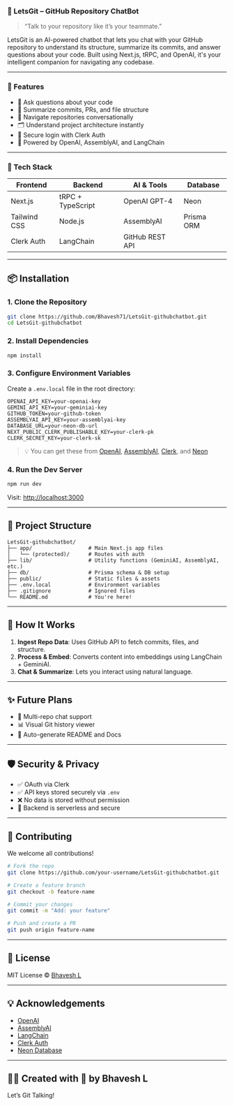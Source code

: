 ### 🤖 LetsGit – GitHub Repository ChatBot

> “Talk to your repository like it’s your teammate.”

LetsGit is an AI-powered chatbot that lets you chat with your GitHub repository to understand its structure, summarize its commits, and answer questions about your code. Built using Next.js, tRPC, and OpenAI, it's your intelligent companion for navigating any codebase.

---

### 🚀 Features

- 💬 Ask questions about your code
- 🧠 Summarize commits, PRs, and file structure
- 🧭 Navigate repositories conversationally
- 🗂️ Understand project architecture instantly
- 🔐 Secure login with Clerk Auth
- 🌟 Powered by OpenAI, AssemblyAI, and LangChain

---

### 🧰 Tech Stack

| Frontend       | Backend           | AI & Tools         | Database   |
|----------------|-------------------|--------------------|------------|
| Next.js        | tRPC + TypeScript | OpenAI GPT-4       | Neon       |
| Tailwind CSS   | Node.js           | AssemblyAI         | Prisma ORM |
| Clerk Auth     | LangChain         | GitHub REST API    |            |
---

## 📦 Installation

### 1. Clone the Repository

```bash
git clone https://github.com/Bhavesh71/LetsGit-githubchatbot.git
cd LetsGit-githubchatbot
```

### 2. Install Dependencies

```bash
npm install
```

### 3. Configure Environment Variables

Create a `.env.local` file in the root directory:

```env
OPENAI_API_KEY=your-openai-key
GEMINI_API_KEY=your-geminiai-key
GITHUB_TOKEN=your-github-token
ASSEMBLYAI_API_KEY=your-assemblyai-key
DATABASE_URL=your-neon-db-url
NEXT_PUBLIC_CLERK_PUBLISHABLE_KEY=your-clerk-pk
CLERK_SECRET_KEY=your-clerk-sk
```

> 💡 You can get these from [OpenAI](https://platform.openai.com/), [AssemblyAI](https://www.assemblyai.com/), [Clerk](https://clerk.dev/), and [Neon](https://neon.tech/)

### 4. Run the Dev Server

```bash
npm run dev
```

Visit: [http://localhost:3000](http://localhost:3000)

---

## 📁 Project Structure

```
LetsGit-githubchatbot/
├── app/                  # Main Next.js app files
│   └── (protected)/      # Routes with auth
├── lib/                  # Utility functions (GeminiAI, AssemblyAI, etc.)
├── db/                   # Prisma schema & DB setup
├── public/               # Static files & assets
├── .env.local            # Environment variables
├── .gitignore            # Ignored files
└── README.md             # You're here!
```

---

## 🧠 How It Works

1. **Ingest Repo Data**: Uses GitHub API to fetch commits, files, and structure.
2. **Process & Embed**: Converts content into embeddings using LangChain + GeminiAI.
3. **Chat & Summarize**: Lets you interact using natural language.

---

## ✨ Future Plans

- 🔁 Multi-repo chat support
- 📊 Visual Git history viewer
- 📜 Auto-generate README and Docs

---

## 🛡️ Security & Privacy

- ✅ OAuth via Clerk
- ✅ API keys stored securely via `.env`
- ❌ No data is stored without permission
- 🔐 Backend is serverless and secure

---

## 🙌 Contributing

We welcome all contributions!

```bash
# Fork the repo
git clone https://github.com/your-username/LetsGit-githubchatbot.git

# Create a feature branch
git checkout -b feature-name

# Commit your changes
git commit -m "Add: your feature"

# Push and create a PR
git push origin feature-name
```

---

## 📄 License

MIT License © [Bhavesh L](https://github.com/Bhavesh71)

---

## 💡 Acknowledgements

- [OpenAI](https://openai.com/)
- [AssemblyAI](https://www.assemblyai.com/)
- [LangChain](https://www.langchain.com/)
- [Clerk Auth](https://clerk.dev/)
- [Neon Database](https://neon.tech/)

---

## 🧑‍💻 Created with 💚 by Bhavesh L

Let’s Git Talking!
```
